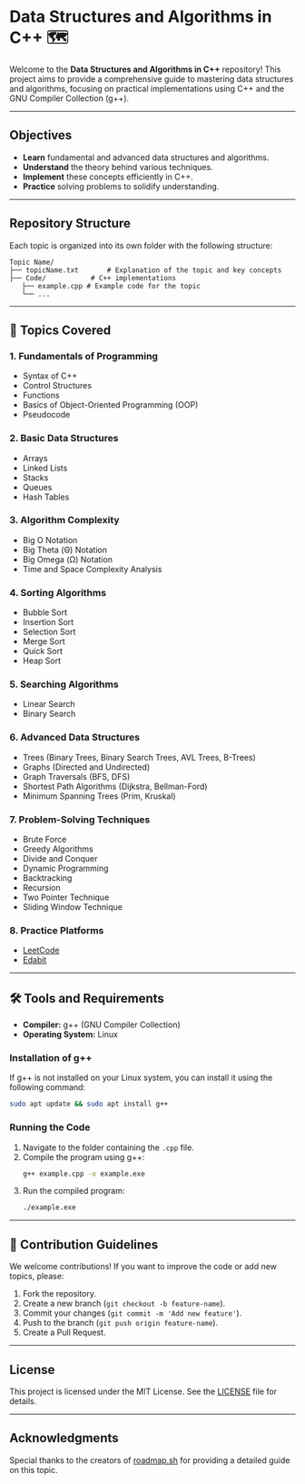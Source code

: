 # Data Structures and Algorithms in C++  🗺️

Welcome to the **Data Structures and Algorithms in C++** repository! This project aims to provide a comprehensive guide to mastering data structures and algorithms, focusing on practical implementations using C++ and the GNU Compiler Collection (g++).

---

## Objectives
- **Learn** fundamental and advanced data structures and algorithms.
- **Understand** the theory behind various techniques.
- **Implement** these concepts efficiently in C++.
- **Practice** solving problems to solidify understanding.

---

## Repository Structure

Each topic is organized into its own folder with the following structure:

```
Topic Name/
├── topicName.txt       # Explanation of the topic and key concepts
├── Code/           # C++ implementations
   ├── example.cpp # Example code for the topic
   └── ...
```

---

## 📖 Topics Covered

### 1. Fundamentals of Programming
- Syntax of C++
- Control Structures
- Functions
- Basics of Object-Oriented Programming (OOP)
- Pseudocode

### 2. Basic Data Structures
- Arrays
- Linked Lists
- Stacks
- Queues
- Hash Tables

### 3. Algorithm Complexity
- Big O Notation
- Big Theta (Θ) Notation
- Big Omega (Ω) Notation
- Time and Space Complexity Analysis

### 4. Sorting Algorithms
- Bubble Sort
- Insertion Sort
- Selection Sort
- Merge Sort
- Quick Sort
- Heap Sort

### 5. Searching Algorithms
- Linear Search
- Binary Search

### 6. Advanced Data Structures
- Trees (Binary Trees, Binary Search Trees, AVL Trees, B-Trees)
- Graphs (Directed and Undirected)
- Graph Traversals (BFS, DFS)
- Shortest Path Algorithms (Dijkstra, Bellman-Ford)
- Minimum Spanning Trees (Prim, Kruskal)

### 7. Problem-Solving Techniques
- Brute Force
- Greedy Algorithms
- Divide and Conquer
- Dynamic Programming
- Backtracking
- Recursion
- Two Pointer Technique
- Sliding Window Technique

### 8. Practice Platforms
- [LeetCode](https://leetcode.com/)
- [Edabit](https://edabit.com/)

---

## 🛠 Tools and Requirements

- **Compiler:** g++ (GNU Compiler Collection)
- **Operating System:** Linux

### Installation of g++
If g++ is not installed on your Linux system, you can install it using the following command:
```bash
sudo apt update && sudo apt install g++
```

### Running the Code
1. Navigate to the folder containing the `.cpp` file.
2. Compile the program using g++:
   ```bash
   g++ example.cpp -o example.exe
   ```
3. Run the compiled program:
   ```bash
   ./example.exe
   ```

---

## 🤝 Contribution Guidelines

We welcome contributions! If you want to improve the code or add new topics, please:
1. Fork the repository.
2. Create a new branch (`git checkout -b feature-name`).
3. Commit your changes (`git commit -m 'Add new feature'`).
4. Push to the branch (`git push origin feature-name`).
5. Create a Pull Request.

---

## License

This project is licensed under the MIT License. See the [LICENSE](LICENSE) file for details.

---

## Acknowledgments

Special thanks to the creators of [roadmap.sh](https://roadmap.sh/datastructures-and-algorithms) for providing a detailed guide on this topic.
